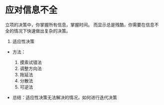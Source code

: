 # 应对信息不全

立项的决策中，你掌握所有信息，掌握时间。
而显示总是残酷，你需要在信息不全的情况下快速做出复杂的决策。

1. 适应性决策

- 方法：
  1. 摸索试错法
  2. 调整方向法
  3. 拖延法
  4. 分散法
  5. 可逆法

- 总结：适应性决策无法解决的情况，如何进行迭代决策
